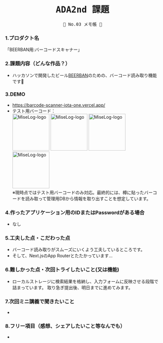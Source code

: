 <div align="center">
<samp>

# ADA2nd 課題

💜  No.03  メモ帳 💜

</samp>
</div>



### 1.プロダクト名

「BEERBAN用:バーコードスキャナー」

### 2.課題内容（どんな作品？）

- ハッカソンで開発したビール[BEERBAN](https://www.canva.com/design/DAGNho9uiao/QX6LuQQR9JsrUZRs6-_yag/view?utm_content=DAGNho9uiao&utm_campaign=designshare&utm_medium=link&utm_source=editor)のための、バーコード読み取り機能です🍺

### 3.DEMO

- https://barcode-scanner-iota-one.vercel.app/
- テスト用バーコード：<br>
<img width="120" alt="MiseLog-logo" src="
https://raw.githubusercontent.com/chell2/kadai03_memopad/main/public/barcode_sample1.jpg">  <img width="120" alt="MiseLog-logo" src="https://raw.githubusercontent.com/chell2/kadai03_memopad/main/public/barcode_sample2.jpg">  <img width="120" alt="MiseLog-logo" src="https://raw.githubusercontent.com/chell2/kadai03_memopad/main/public/barcode_sample3.jpg">  <img width="120" alt="MiseLog-logo" src="https://raw.githubusercontent.com/chell2/kadai03_memopad/main/public/barcode_sample4.jpg"><br>
※現時点ではテスト用バーコードのみ対応。最終的には、樽に貼ったバーコードを読み取って管理用DBから情報を取り出すことを想定しています。

### 4.作ったアプリケーション用のIDまたはPasswordがある場合

- なし

### 5.工夫した点・こだわった点

- バーコード読み取りがスムーズにいくよう工夫しているところです。
- そして、Next.jsのApp Routerとたたかっています...

### 6.難しかった点・次回トライしたいこと(又は機能)

- ローカルストレージに検索結果を格納し、入力フォームに反映させる段階で詰まっています。
取り急ぎ提出後、明日までに進めてみます。

### 7.次回ミニ講義で聞きたいこと

- 

### 8.フリー項目（感想、シェアしたいこと等なんでも）
- 